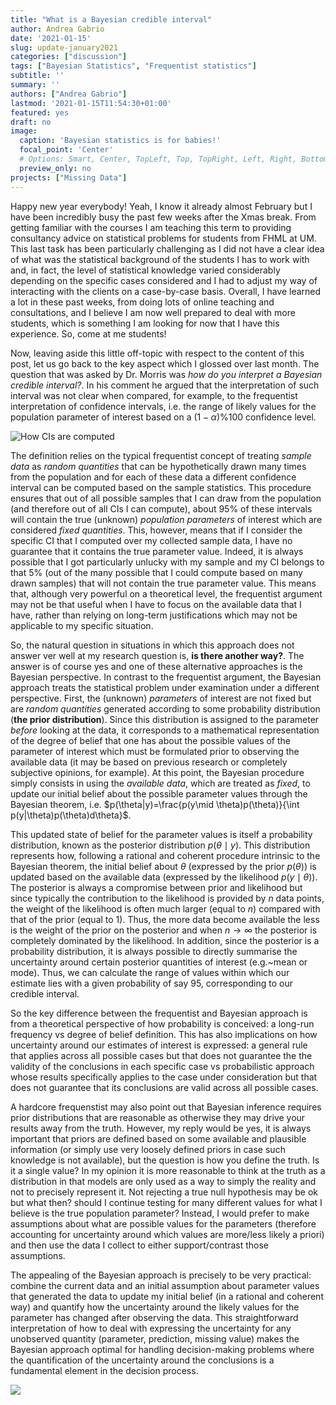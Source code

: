 ```yaml
---
title: "What is a Bayesian credible interval"
author: Andrea Gabrio
date: '2021-01-15'
slug: update-january2021
categories: ["discussion"]
tags: ["Bayesian Statistics", "Frequentist statistics"]
subtitle: ''
summary: ''
authors: ["Andrea Gabrio"]
lastmod: '2021-01-15T11:54:30+01:00'
featured: yes
draft: no
image:
  caption: 'Bayesian statistics is for babies!'
  focal_point: 'Center'
  # Options: Smart, Center, TopLeft, Top, TopRight, Left, Right, BottomLeft, Bottom, BottomRight
  preview_only: no
projects: ["Missing Data"]
---
```


Happy new year everybody! Yeah, I know it already almost February but I have been incredibly busy the past few weeks after the Xmas break. From getting familiar with the courses I am teaching this term to providing consultancy advice on statistical problems for students from FHML at UM. This last task has been particularly challenging as I did not have a clear idea of what was the statistical background of the students I has to work with and, in fact, the level of statistical knowledge varied considerably depending on the specific cases considered and I had to adjust my way of interacting with the clients on a case-by-case basis. Overall, I have learned a lot in these past weeks, from doing lots of online teaching and consultations, and I believe I am now well prepared to deal with more students, which is something I am looking for now that I have this experience. So, come at me students!

Now, leaving aside this little off-topic with respect to the content of this post, let us go back to the key aspect which I glossed over last month. The question that was asked by Dr. Morris was *how do you interpret a Bayesian credible interval?*. In his comment he argued that the interpretation of such interval was not clear when compared, for example, to the frequentist interpretation of confidence intervals, i.e. the range of likely values for the population parameter of interest based on a $(1-\alpha)\%100$ confidence level. 

![How CIs are computed](/media/CIs_example.jpg)

The definition relies on the typical frequentist concept of treating *sample data* as *random quantities* that can be hypothetically drawn many times from the population and for each of these data a different confidence interval can be computed based on the sample statistics. This procedure ensures that out of all possible samples that I can draw from the population (and therefore out of all CIs I can compute), about 95\% of these intervals will contain the true (unknown) *population parameters* of interest which are considered *fixed quantities*. This, however, means that if I consider the specific CI that I computed over my collected sample data, I have no guarantee that it contains the true parameter value. Indeed, it is always possible that I got particularly unlucky with my sample and my CI belongs to that 5\% (out of the many possible that I could compute based on many drawn samples) that will not contain the true parameter value. This means that, although very powerful on a theoretical level, the frequentist argument may not be that useful when I have to focus on the available data that I have, rather than relying on long-term justifications which may not be applicable to my specific situation.

So, the natural question in situations in which this approach does not answer ver well at my research question is, **is there another way?**. The answer is of course yes and one of these alternative approaches is the Bayesian perspective. In contrast to the frequentist argument, the Bayesian approach treats the statistical problem under examination under a different perspective. First, the (unknown) *parameters* of interest are not fixed but are *random quantities* generated according to some probability distribution (**the prior distribution**). Since this distribution is assigned to the parameter *before* looking at the data, it corresponds to a mathematical representation of the degree of belief that one has about the possible values of the parameter of interest which must be formulated prior to observing the available data (it may be based on previous research or completely subjective opinions, for example). At this point, the Bayesian procedure simply consists in using the *available data*, which are treated as *fixed*, to update our initial belief about the possible parameter values through the Bayesian theorem, i.e. $p(\theta|y)=\frac{p(y\mid \theta)p(\theta)}{\int p(y|\theta)p(\theta)d\theta}$.

This updated state of belief for the parameter values is itself a probability distribution, known as the posterior distribution $p(\theta \mid y)$. This distribution represents how, following a rational and coherent procedure intrinsic to the Bayesian theorem, the initial belief about $\theta$ (expressed by the prior $p(\theta)$) is updated based on the available data (expressed by the likelihood $p(y\mid \theta)$). The posterior is always a compromise between prior and likelihood but since typically the contribution to the likelihood is provided by $n$ data points, the weight of the likelihood is often much larger (equal to $n$) compared with that of the prior (equal to $1$). Thus, the more data become available the less is the weight of the prior on the posterior and when $n \rightarrow \infty$ the posterior is completely dominated by the likelihood. In addition, since the posterior is a probability distribution, it is always possible to directly summarise the uncertainty around certain posterior quantities of interest (e.g.~mean or mode). Thus, we can calculate the range of values within which our estimate lies with a given probability of say $95%$, corresponding to our credible interval.

So the key difference between the frequentist and Bayesian approach is from a theoretical perspective of how probability is conceived: a long-run frequency vs degree of belief definition. This has also implications on how uncertainty around our estimates of interest is expressed: a general rule that applies across all possible cases but that does not guarantee the the validity of the conclusions in each specific case vs probabilistic approach whose results specifically applies to the case under consideration but that does not guarantee that its conclusions are valid across all possible cases.

A hardcore frequenstist may also point out that Bayesian inference requires prior distributions that are reasonable as otherwise they may drive your results away from the truth. However, my reply would be yes, it is always important that priors are defined based on some available and plausible information (or simply use very loosely defined priors in case such knowledge is not available), but the question is how you define the truth. Is it a single value? In my opinion it is more reasonable to think at the truth as a distribution in that models are only used as a way to simply the reality and not to precisely represent it. Not rejecting a true null hypothesis may be ok but what then? should I continue testing for many different values for what I believe is the true population parameter? Instead, I would prefer to make assumptions about what are possible values for the parameters (therefore accounting for uncertainty around which values are more/less likely a priori) and then use the data I collect to either support/contrast those assumptions. 

The appealing of the Bayesian approach is precisely to be very practical: combine the current data and an initial assumption about parameter values that generated the data to update my initial belief (in a rational and coherent way) and quantify how the uncertainty around the likely values for the parameter has changed after observing the data. This straightforward interpretation of how to deal with expressing the uncertainty for any unobserved quantity (parameter, prediction, missing value) makes the Bayesian approach optimal for handling decision-making problems where the quantification of the uncertainty around the conclusions is a fundamental element in the decision process.

![](https://media.giphy.com/media/Y3f0NgsEYR67OqRPdn/giphy.gif)







